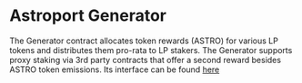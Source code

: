 # Astroport Generator

The Generator contract allocates token rewards (ASTRO) for various LP tokens and distributes them pro-rata to LP stakers. The Generator supports proxy staking via 3rd party contracts that offer a second reward besides ASTRO token emissions. Its interface can be found [here](../../../packages/generator/README.md)

